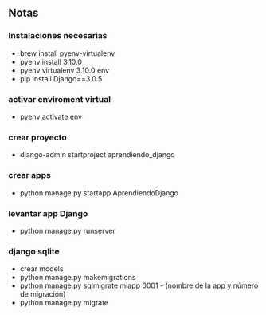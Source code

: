 
## Notas

### Instalaciones necesarias
* brew install pyenv-virtualenv
* pyenv install 3.10.0
* pyenv virtualenv 3.10.0 env
* pip install Django==3.0.5

### activar enviroment virtual
* pyenv activate env

### crear proyecto
* django-admin startproject aprendiendo_django

### crear apps
* python manage.py startapp AprendiendoDjango

### levantar app Django
* python manage.py runserver

### django sqlite
* crear models
* python manage.py makemigrations
* python manage.py sqlmigrate miapp 0001 - (nombre de la app y número de migración)
* python manage.py migrate